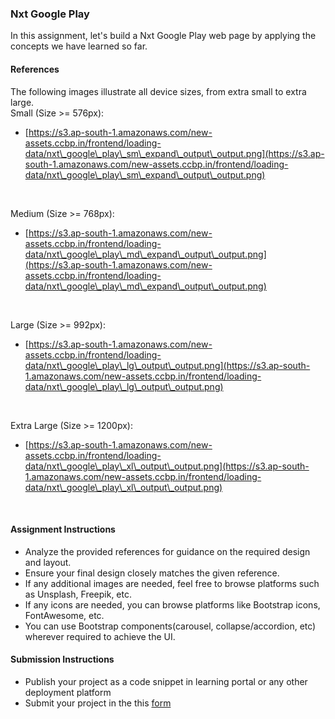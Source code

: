 
### Nxt Google Play 

In this assignment, let's build a Nxt Google Play web page by applying the concepts we have learned so far.

#### References

The following images illustrate all device sizes, from extra small to extra large.
<br/>
Small (Size >= 576px):

- [https://s3.ap-south-1.amazonaws.com/new-assets.ccbp.in/frontend/loading-data/nxt\_google\_play\_sm\_expand\_output\_output.png](https://s3.ap-south-1.amazonaws.com/new-assets.ccbp.in/frontend/loading-data/nxt\_google\_play\_sm\_expand\_output\_output.png)


<br/>

Medium (Size >= 768px):

- [https://s3.ap-south-1.amazonaws.com/new-assets.ccbp.in/frontend/loading-data/nxt\_google\_play\_md\_expand\_output\_output.png](https://s3.ap-south-1.amazonaws.com/new-assets.ccbp.in/frontend/loading-data/nxt\_google\_play\_md\_expand\_output\_output.png)


<br/>

Large (Size >= 992px):

- [https://s3.ap-south-1.amazonaws.com/new-assets.ccbp.in/frontend/loading-data/nxt\_google\_play\_lg\_output\_output.png](https://s3.ap-south-1.amazonaws.com/new-assets.ccbp.in/frontend/loading-data/nxt\_google\_play\_lg\_output\_output.png)


<br/>

Extra Large (Size >= 1200px):

- [https://s3.ap-south-1.amazonaws.com/new-assets.ccbp.in/frontend/loading-data/nxt\_google\_play\_xl\_output\_output.png](https://s3.ap-south-1.amazonaws.com/new-assets.ccbp.in/frontend/loading-data/nxt\_google\_play\_xl\_output\_output.png)


<br/>

#### Assignment Instructions

- Analyze the provided references for guidance on the required design and layout.
- Ensure your final design closely matches the given reference.
- If any additional images are needed, feel free to browse platforms such as Unsplash, Freepik, etc.
- If any icons are needed, you can browse platforms like Bootstrap icons, FontAwesome, etc.
- You can use Bootstrap components(carousel, collapse/accordion, etc) wherever required to achieve the UI.

#### Submission Instructions

- Publish your project as a code snippet in learning portal or any other deployment platform
- Submit your project in the this [form]()


